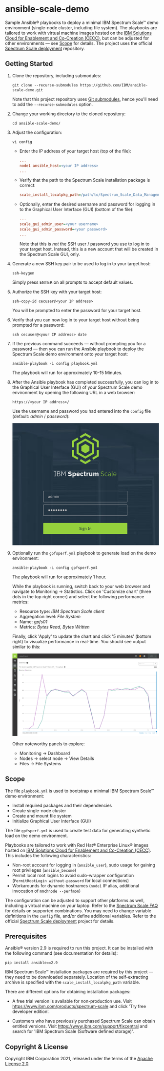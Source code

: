 # ansible-scale-demo

Sample Ansible® playbooks to deploy a minimal IBM Spectrum Scale™ demo environment (single-node cluster, including file system). The playbooks are tailored to work with virtual machine images hosted on the [IBM Solutions Cloud for Enablement and Co-Creation (CECC)](https://www.ibm.com/partnerworld/systems/power/cecc-overview), but can be adjusted for other environments — see [Scope](#scope) for details. The project uses the official [Spectrum Scale deployment](https://github.com/IBM/ibm-spectrum-scale-install-infra) repository.

## Getting Started

1. Clone the repository, including submodules:

   ```shell
   git clone --recurse-submodules https://github.com/IBM/ansible-scale-demo.git
   ```

   Note that this project repository uses [Git submodules](https://git-scm.com/book/en/v2/Git-Tools-Submodules), hence you'll need to add the `--recurse-submodules` option.

2. Change your working directory to the cloned repository:

   ```shell
   cd ansible-scale-demo/
   ```

3. Adjust the configuration:

   ```shell
   vi config
   ```

   -  Enter the IP address of your target host (top of the file):

      ```ini
      ...
      node1 ansible_host=<your IP address>
      ...
      ```

   -  Verify that the path to the Spectrum Scale installation package is correct:

      ```ini
      scale_install_localpkg_path=/path/to/Spectrum_Scale_Data_Management-5.1.1.3-ppc64LE-Linux-install
      ```

   -  Optionally, enter the desired username and password for logging in to the Graphical User Interface (GUI) (bottom of the file):

      ```ini
      ...
      scale_gui_admin_user=<your username>
      scale_gui_admin_password=<your password>
      ...
      ```

      Note that this is _not_ the SSH user / password you use to log in to your target host. Instead, this is a new account that will be created in the Spectrum Scale GUI, only.

4. Generate a new SSH key pair to be used to log in to your target host:

   ```shell
   ssh-keygen
   ```

   Simply press <kbd>ENTER</kbd> on all prompts to accept default values.

5. Authorize the SSH key with your target host:

   ```shell
   ssh-copy-id cecuser@<your IP address>
   ```

   You will be prompted to enter the password for your target host.

6. Verify that you can now log in to your target host without being prompted for a password:

   ```shell
   ssh cecuser@<your IP address> date
   ```

7. If the previous command succeeds — without prompting you for a password — then you can run the Ansible playbook to deploy the Spectrum Scale demo environment onto your target host:

   ```shell
   ansible-playbook -i config playbook.yml
   ```

   The playbook will run for approximately 10-15 Minutes.

8. After the Ansible playbook has completed successfully, you can log in to the Graphical User Interface (GUI) of your Spectrum Scale demo environment by opening the following URL in a web browser:

   ```url
   https://<your IP address>/
   ```

   Use the username and password you had entered into the `config` file (default: _admin_ / _password_):

   ![GUI Login](img/gui_login.png)

9. Optionally run the `gpfsperf.yml` playbook to generate load on the demo environment:

   ```shell
   ansible-playbook -i config gpfsperf.yml
   ```

   The playbook will run for approximately 1 hour.

   While the playbook is running, switch back to your web browser and navigate to Monitoring → Statistics. Click on 'Customize chart' (three dots in the top right corner) and select the following performance metrics:

   - Resource type: _IBM Spectrum Scale client_
   - Aggregation level: _File System_
   - Name: _gpfs01_
   - Metrics: _Bytes Read_, _Bytes Written_

   Finally, click 'Apply' to update the chart and click '5 minutes' (bottom right) to visualize performance in real-time. You should see output similar to this:

   ![GUI Statistics](img/gui_stats.png)

   Other noteworthy panels to explore:

   - Monitoring → Dashboard
   - Nodes → select node → View Details
   - Files → File Systems

## Scope

The file `playbook.yml` is used to bootstrap a minimal IBM Spectrum Scale™ demo environment:

- Install required packages and their dependencies
- Create single-node cluster
- Create and mount file system
- Initialize Graphical User Interface (GUI)

The file `gpfsperf.yml` is used to create test data for generating synthetic load on the demo environment.

Playbooks are tailored to work with Red Hat® Enterprise Linux® images hosted on [IBM Solutions Cloud for Enablement and Co-Creation (CECC)](https://www.ibm.com/partnerworld/systems/power/cecc-overview). This includes the following characteristics:

- Non-root account for logging in (`ansible_user`), sudo usage for gaining root privileges (`ansible_become`)
- Permit local root logins to avoid sudo-wrapper configuration (`PermitRootLogin without-password` for local connections)
- Workarounds for dynamic hostnames (`node1` IP alias, additional invocation of `mmchnode --perfmon`)

The configuration can be adjusted to support other platforms as well, including a virtual machine on your laptop. Refer to the [Spectrum Scale FAQ](https://www.ibm.com/docs/en/STXKQY/gpfsclustersfaq.html) for details on supported combinations. You may need to change variable definitions in the `config` file, and/or define additional variables. Refer to the official [Spectrum Scale deployment](https://github.com/IBM/ibm-spectrum-scale-install-infra) project for details.

## Prerequisites

Ansible® version 2.9 is required to run this project. It can be installed with the following command (see documentation for details):

```
pip install ansible==2.9
```

IBM Spectrum Scale™ installation packages are required by this project — they need to be downloaded separately. Location of the self-extracting archive is specified with the `scale_install_localpkg_path` variable.

There are different options for obtaining installation packages:

- A free trial version is available for non-production use. Visit https://www.ibm.com/products/spectrum-scale and click 'Try free developer edition'.

- Customers who have previously purchased Spectrum Scale can obtain entitled versions. Visit https://www.ibm.com/support/fixcentral and search for 'IBM Spectrum Scale (Software defined storage)'.

## Copyright & License

Copyright IBM Corporation 2021, released under the terms of the [Apache License 2.0](LICENSE).
